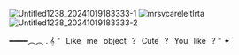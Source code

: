 ![Untitled1238_20241019183333-1](https://github.com/user-attachments/assets/26e5fe7a-a577-46f9-9824-9372c1d40402)
![mrsvcareleltlrta](https://github.com/user-attachments/assets/1c3b91da-c7e0-4ae6-992e-b6b2f27a8b7f)
![Untitled1238_20241019183333-2](https://github.com/user-attachments/assets/60d50d3b-9bcb-46f8-9112-bbdab4c3e024)

━━━━︵︵ . 𝄞 "⠀Like⠀me⠀object⠀?⠀Cute⠀?⠀You⠀like⠀? " ✦
